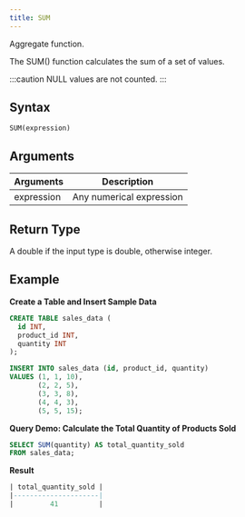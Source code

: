 ```yaml
---
title: SUM
---
```


Aggregate function.

The SUM() function calculates the sum of a set of values.

:::caution
NULL values are not counted.
:::

## Syntax

```
SUM(expression)
```

## Arguments

| Arguments   | Description |
| ----------- | ----------- |
| expression  | Any numerical expression |

## Return Type

A double if the input type is double, otherwise integer.

## Example

**Create a Table and Insert Sample Data**
```sql
CREATE TABLE sales_data (
  id INT,
  product_id INT,
  quantity INT
);

INSERT INTO sales_data (id, product_id, quantity)
VALUES (1, 1, 10),
       (2, 2, 5),
       (3, 3, 8),
       (4, 4, 3),
       (5, 5, 15);
```

**Query Demo: Calculate the Total Quantity of Products Sold**
```sql
SELECT SUM(quantity) AS total_quantity_sold
FROM sales_data;
```

**Result**
```sql
| total_quantity_sold |
|---------------------|
|         41          |
```
